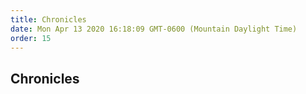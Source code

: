 ```yaml
---
title: Chronicles
date: Mon Apr 13 2020 16:18:09 GMT-0600 (Mountain Daylight Time)
order: 15
---
```


## Chronicles
